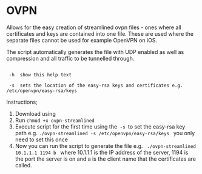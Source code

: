 OVPN
====
Allows for the easy creation of streamlined ovpn files - ones where all certificates and keys are contained into one file. These are used where the separate files cannot be used for example OpenVPN on iOS.

The script automatically generates the file with UDP enabled as well as compression and all traffic to be tunnelled through.

<code>
 -h  show this help text
</code>
<code>
 -s  sets the location of the easy-rsa keys and certificates e.g. /etc/openvpn/easy-rsa/keys
</code>

Instructions;
<Ol>
<li>Download using <code> </code></li>
<li>Run <code>chmod +x ovpn-streamlined</code></li>
<li>Execute script for the first time using the<code> -s </code>to set the easy-rsa key path e.g. 
<code>./ovpn-streamlined -s /etc/openvpn/easy-rsa/keys </code> you only need to set this once</li>
<li>Now you can run the script to generate the file e.g. <code> ./ovpn-streamlined 10.1.1.1 1194 b </code> where 10.1.1.1 is the IP address of the server, 1194 is the port the server is on and a is the client name that the certificates are called. </li>
